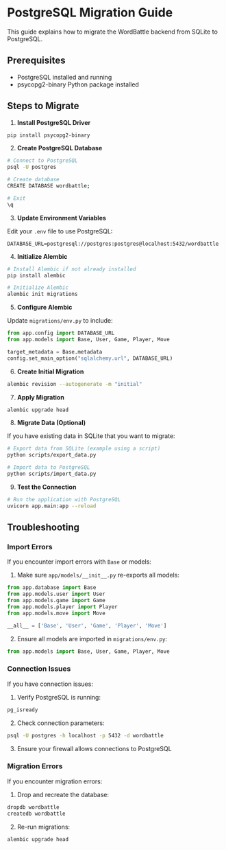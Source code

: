 # PostgreSQL Migration Guide

This guide explains how to migrate the WordBattle backend from SQLite to PostgreSQL.

## Prerequisites

- PostgreSQL installed and running
- psycopg2-binary Python package installed

## Steps to Migrate

1. **Install PostgreSQL Driver**

```bash
pip install psycopg2-binary
```

2. **Create PostgreSQL Database**

```bash
# Connect to PostgreSQL
psql -U postgres

# Create database
CREATE DATABASE wordbattle;

# Exit
\q
```

3. **Update Environment Variables**

Edit your `.env` file to use PostgreSQL:

```
DATABASE_URL=postgresql://postgres:postgres@localhost:5432/wordbattle
```

4. **Initialize Alembic**

```bash
# Install Alembic if not already installed
pip install alembic

# Initialize Alembic
alembic init migrations
```

5. **Configure Alembic**

Update `migrations/env.py` to include:

```python
from app.config import DATABASE_URL
from app.models import Base, User, Game, Player, Move

target_metadata = Base.metadata
config.set_main_option("sqlalchemy.url", DATABASE_URL)
```

6. **Create Initial Migration**

```bash
alembic revision --autogenerate -m "initial"
```

7. **Apply Migration**

```bash
alembic upgrade head
```

8. **Migrate Data (Optional)**

If you have existing data in SQLite that you want to migrate:

```bash
# Export data from SQLite (example using a script)
python scripts/export_data.py

# Import data to PostgreSQL
python scripts/import_data.py
```

9. **Test the Connection**

```bash
# Run the application with PostgreSQL
uvicorn app.main:app --reload
```

## Troubleshooting

### Import Errors

If you encounter import errors with `Base` or models:

1. Make sure `app/models/__init__.py` re-exports all models:
```python
from app.database import Base
from app.models.user import User
from app.models.game import Game
from app.models.player import Player
from app.models.move import Move

__all__ = ['Base', 'User', 'Game', 'Player', 'Move']
```

2. Ensure all models are imported in `migrations/env.py`:
```python
from app.models import Base, User, Game, Player, Move
```

### Connection Issues

If you have connection issues:

1. Verify PostgreSQL is running:
```bash
pg_isready
```

2. Check connection parameters:
```bash
psql -U postgres -h localhost -p 5432 -d wordbattle
```

3. Ensure your firewall allows connections to PostgreSQL

### Migration Errors

If you encounter migration errors:

1. Drop and recreate the database:
```bash
dropdb wordbattle
createdb wordbattle
```

2. Re-run migrations:
```bash
alembic upgrade head
```